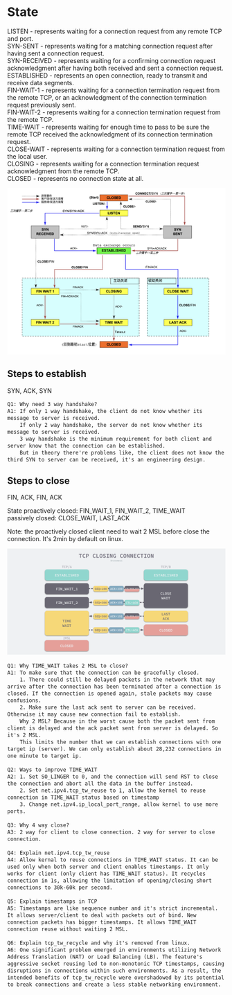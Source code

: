 # State
LISTEN - represents waiting for a connection request from any remote TCP and port.  
SYN-SENT - represents waiting for a matching connection request after having sent a connection request.  
SYN-RECEIVED - represents waiting for a confirming connection request acknowledgment after having both received and sent a connection request.  
ESTABLISHED - represents an open connection, ready to transmit and receive data segments.  
FIN-WAIT-1 - represents waiting for a connection termination request from the remote TCP, or an acknowledgment of the connection termination request previously sent.  
FIN-WAIT-2 - represents waiting for a connection termination request from the remote TCP.  
TIME-WAIT - represents waiting for enough time to pass to be sure the remote TCP received the acknowledgment of its connection termination request.  
CLOSE-WAIT - represents waiting for a connection termination request from the local user.  
CLOSING - represents waiting for a connection termination request acknowledgment from the remote TCP.  
CLOSED - represents no connection state at all.  

![image](tcp_state_diagram.jpg)

## Steps to establish
SYN, ACK, SYN  

```
Q1: Why need 3 way handshake?
A1: If only 1 way handshake, the client do not know whether its message to server is received.
    If only 2 way handshake, the server do not know whether its message to server is received.
    3 way handshake is the minimum requirement for both client and server know that the connection can be established.
    But in theory there're problems like, the client does not know the third SYN to server can be received, it's an engineering design. 
```

## Steps to close
FIN, ACK, FIN, ACK  

State
proactively closed: FIN_WAIT_1, FIN_WAIT_2, TIME_WAIT  
passively closed: CLOSE_WAIT, LAST_ACK  

Note: the proactively closed client need to wait 2 MSL before close the connection. It's 2min by default on linux.  

![image](tcp_close.png)

```
Q1: Why TIME_WAIT takes 2 MSL to close?
A1: To make sure that the connection can be gracefully closed. 
    1. There could still be delayed packets in the network that may arrive after the connection has been terminated after a connection is closed. If the connection is opened again, stale packets may cause confusions.
    2. Make sure the last ack sent to server can be received. Otherwise it may cause new connection fail to establish.
    Why 2 MSL? Because in the worst cause both the packet sent from client is delayed and the ack packet sent from server is delayed. So it's 2 MSL.
    This limits the number that we can establish connections with one target ip (server). We can only establish about 28,232 connections in one minute to target ip. 

Q2: Ways to improve TIME_WAIT
A2: 1. Set SO_LINGER to 0, and the connection will send RST to close the connection and abort all the data in the buffer instead.
    2. Set net.ipv4.tcp_tw_reuse to 1, allow the kernel to reuse connection in TIME_WAIT status based on timestamp
    3. Change net.ipv4.ip_local_port_range, allow kernel to use more ports.

Q3: Why 4 way close?
A3: 2 way for client to close connection. 2 way for server to close connection.

Q4: Explain net.ipv4.tcp_tw_reuse
A4: Allow kernal to reuse connections in TIME_WAIT status. It can be used only when both server and client enables timestamps. It only works for client (only client has TIME_WAIT status). It recycles connection in 1s, allowing the limitation of opening/closing short connections to 30k-60k per second.

Q5: Explain timestamps in TCP
A5: Timestamps are like sequence number and it's strict incremental. It allows server/client to deal with packets out of bind. New connection packets has bigger timestamps. It allows TIME_WAIT connection reuse without waiting 2 MSL.

Q6: Explain tcp_tw_recycle and why it's removed from linux.
A6: One significant problem emerged in environments utilizing Network Address Translation (NAT) or Load Balancing (LB). The feature's aggressive socket reusing led to non-monotonic TCP timestamps, causing disruptions in connections within such environments. As a result, the intended benefits of tcp_tw_recycle were overshadowed by its potential to break connections and create a less stable networking environment.
```
